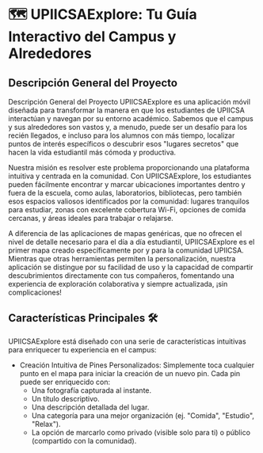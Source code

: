 # 🗺️ UPIICSAExplore: Tu Guía Interactivo del Campus y Alrededores

## **Descripción General del Proyecto**

Descripción General del Proyecto
UPIICSAExplore es una aplicación móvil diseñada para transformar la manera en que los estudiantes de UPIICSA interactúan y navegan por su entorno académico. Sabemos que el 
campus y sus alrededores son vastos y, a menudo, puede ser un desafío para los recién llegados, e incluso para los alumnos con más tiempo, localizar puntos de interés 
específicos o descubrir esos "lugares secretos" que hacen la vida estudiantil más cómoda y productiva.

Nuestra misión es resolver este problema proporcionando una plataforma intuitiva y centrada en la comunidad. Con UPIICSAExplore, los estudiantes pueden fácilmente encontrar 
y marcar ubicaciones importantes dentro y fuera de la escuela, como aulas, laboratorios, bibliotecas, pero también esos espacios valiosos identificados por la comunidad: 
lugares tranquilos para estudiar, zonas con excelente cobertura Wi-Fi, opciones de comida cercanas, y áreas ideales para trabajar o relajarse.

A diferencia de las aplicaciones de mapas genéricas, que no ofrecen el nivel de detalle necesario para el día a día estudiantil, UPIICSAExplore es el primer mapa creado 
específicamente por y para la comunidad UPIICSA. Mientras que otras herramientas permiten la personalización, nuestra aplicación se distingue por su facilidad de uso y 
la capacidad de compartir descubrimientos directamente con tus compañeros, fomentando una experiencia de exploración colaborativa y siempre actualizada, ¡sin complicaciones!

## Características Principales 🛠️

UPIICSAExplore está diseñado con una serie de características intuitivas para enriquecer tu experiencia en el campus:

- Creación Intuitiva de Pines Personalizados: Simplemente toca cualquier punto en el mapa para iniciar la creación de un nuevo pin. Cada pin puede ser enriquecido con:
  - Una fotografía capturada al instante.
  - Un título descriptivo.
  - Una descripción detallada del lugar.
  - Una categoría para una mejor organización (ej. "Comida", "Estudio", "Relax").
  - La opción de marcarlo como privado (visible solo para ti) o público (compartido con la comunidad).
